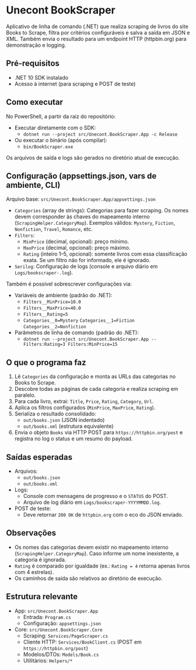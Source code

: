 # Unecont BookScraper

Aplicativo de linha de comando (.NET) que realiza scraping de livros do site Books to Scrape, filtra por critérios configuráveis e salva a saída em JSON e XML. Também envia o resultado para um endpoint HTTP (httpbin.org) para demonstração e logging.

## Pré-requisitos

- .NET 10 SDK instalado
- Acesso à internet (para scraping e POST de teste)

## Como executar

No PowerShell, a partir da raiz do repositório:

- Executar diretamente com o SDK:
  - `dotnet run --project src/Unecont.BookScraper.App -c Release`
- Ou executar o binário (após compilar):
  - `bin/BookScraper.exe`

Os arquivos de saída e logs são gerados no diretório atual de execução.

## Configuração (appsettings.json, vars de ambiente, CLI)

Arquivo base: `src/Unecont.BookScraper.App/appsettings.json`

- `Categories` (array de strings): Categorias para fazer scraping. Os nomes devem corresponder às chaves do mapeamento interno (`ScrapingHelper.CategoryMap`). Exemplos válidos: `Mystery`, `Fiction`, `Nonfiction`, `Travel`, `Romance`, etc.
- `Filters`:
  - `MinPrice` (decimal, opcional): preço mínimo.
  - `MaxPrice` (decimal, opcional): preço máximo.
  - `Rating` (inteiro 1–5, opcional): somente livros com essa classificação exata. Se um filtro não for informado, ele é ignorado.
- `Serilog`: Configuração de logs (console e arquivo diário em `Logs/bookscraper-.log`).

Também é possível sobrescrever configurações via:

- Variáveis de ambiente (padrão do .NET):
  - `Filters__MinPrice=10.0`
  - `Filters__MaxPrice=40.0`
  - `Filters__Rating=5`
  - `Categories__0=Mystery` `Categories__1=Fiction` `Categories__2=Nonfiction`
- Parâmetros de linha de comando (padrão do .NET):
  - `dotnet run --project src/Unecont.BookScraper.App -- Filters:Rating=3 Filters:MinPrice=15`

## O que o programa faz

1. Lê `Categories` da configuração e monta as URLs das categorias no Books to Scrape.
2. Descobre todas as páginas de cada categoria e realiza scraping em paralelo.
3. Para cada livro, extrai: `Title`, `Price`, `Rating`, `Category`, `Url`.
4. Aplica os filtros configurados (`MinPrice`, `MaxPrice`, `Rating`).
5. Serializa o resultado consolidado:
   - `out/books.json` (JSON indentado)
   - `out/books.xml` (estrutura equivalente)
6. Envia o objeto `Books` via HTTP POST para `https://httpbin.org/post` e registra no log o status e um resumo do payload.

## Saídas esperadas

- Arquivos:
  - `out/books.json`
  - `out/books.xml`
- Logs:
  - Console com mensagens de progresso e o `STATUS` do POST.
  - Arquivo de log diário em `Logs/bookscraper-YYYYMMDD.log`.
- POST de teste:
  - Deve retornar `200 OK` de `httpbin.org` com o eco do JSON enviado.

## Observações

- Os nomes das categorias devem existir no mapeamento interno (`ScrapingHelper.CategoryMap`). Caso informe um nome inexistente, a categoria é ignorada.
- `Rating` é comparado por igualdade (ex.: `Rating = 4` retorna apenas livros com 4 estrelas).
- Os caminhos de saída são relativos ao diretório de execução.

## Estrutura relevante

- App: `src/Unecont.BookScraper.App`
  - Entrada: `Program.cs`
  - Configuração: `appsettings.json`
- Core: `src/Unecont.BookScraper.Core`
  - Scraping: `Services/PageScraper.cs`
  - Cliente HTTP: `Services/BookClient.cs` (POST em `https://httpbin.org/post`)
  - Modelos/DTOs: `Models/Book.cs`
  - Utilitários: `Helpers/*`
